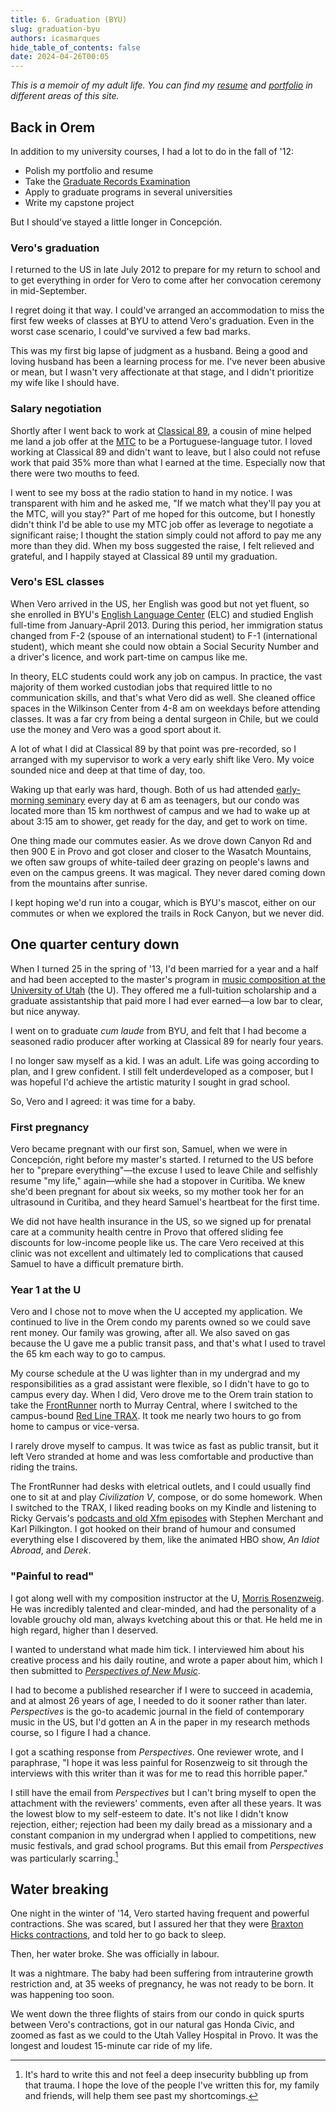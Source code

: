 ```yaml
---
title: 6. Graduation (BYU)
slug: graduation-byu
authors: icasmarques
hide_table_of_contents: false
date: 2024-04-26T00:05
---
```


*This is a memoir of my adult life. You can find my [resume](/docs/resume/intro) and [portfolio](/docs/portfolio/intro) in different areas of this site.* 

## Back in Orem

In addition to my university courses, I had a lot to do in the fall of '12:

- Polish my portfolio and resume
- Take the [Graduate Records Examination](https://www.ets.org/gre/test-takers.html)
- Apply to graduate programs in several universities
- Write my capstone project

But I should've stayed a little longer in Concepción. 

### Vero's graduation

I returned to the US in late July 2012 to prepare for my return to school and to get everything in order for Vero to come after her convocation ceremony in mid-September. 

I regret doing it that way. I could've arranged an accommodation to miss the first few weeks of classes at BYU to attend Vero's graduation. Even in the worst case scenario, I could've survived a few bad marks.

This was my first big lapse of judgment as a husband. Being a good and loving husband has been a learning process for me. I've never been abusive or mean, but I wasn't very affectionate at that stage, and I didn't prioritize my wife like I should have.

### Salary negotiation

Shortly after I went back to work at [Classical 89](https://www.classical89.org/), a cousin of mine helped me land a job offer at the [MTC](https://provo.mtc.byu.edu/) to be a Portuguese-language tutor. I loved working at Classical 89 and didn't want to leave, but I also could not refuse work that paid 35% more than what I earned at the time. Especially now that there were two mouths to feed.

I went to see my boss at the radio station to hand in my notice. I was transparent with him and he asked me, "If we match what they'll pay you at the MTC, will you stay?" Part of me hoped for this outcome, but I honestly didn't think I'd be able to use my MTC job offer as leverage to negotiate a significant raise; I thought the station simply could not afford to pay me any more than they did. When my boss suggested the raise, I felt relieved and grateful, and I happily stayed at Classical 89 until my graduation.

### Vero's ESL classes

When Vero arrived in the US, her English was good but not yet fluent, so she enrolled in BYU's [English Language Center](https://elc.byu.edu/) (ELC) and studied English full-time from January-April 2013. During this period, her immigration status changed from F-2 (spouse of an international student) to F-1 (international student), which meant she could now obtain a Social Security Number and a driver's licence, and work part-time on campus like me.

In theory, ELC students could work any job on campus. In practice, the vast majority of them worked custodian jobs that required little to no communication skills, and that's what Vero did as well. She cleaned office spaces in the Wilkinson Center from 4-8 am on weekdays before attending classes. It was a far cry from being a dental surgeon in Chile, but we could use the money and Vero was a good sport about it.

A lot of what I did at Classical 89 by that point was pre-recorded, so I arranged with my supervisor to work a very early shift like Vero. My voice sounded nice and deep at that time of day, too.

Waking up that early was hard, though. Both of us had attended [early-morning seminary](https://www.churchofjesuschrist.org/si/seminary?lang=eng) every day at 6 am as teenagers, but our condo was located more than 15 km northwest of campus and we had to wake up at about 3:15 am to shower, get ready for the day, and get to work on time. 

One thing made our commutes easier. As we drove down Canyon Rd and then 900 E in Provo and got closer and closer to the Wasatch Mountains, we often saw groups of white-tailed deer grazing on people's lawns and even on the campus greens. It was magical. They never dared coming down from the mountains after sunrise. 

I kept hoping we'd run into a cougar, which is BYU's mascot, either on our commutes or when we explored the trails in Rock Canyon, but we never did.

## One quarter century down

When I turned 25 in the spring of '13, I'd been married for a year and a half and had been accepted to the master's program in [music composition at the University of Utah](https://music.utah.edu/students/programs-degrees.php#comp) (the U). They offered me a full-tuition scholarship and a graduate assistantship that paid more I had ever earned—a low bar to clear, but nice anyway. 

I went on to graduate *cum laude* from BYU, and felt that I had become a seasoned radio producer after working at Classical 89 for nearly four years.

I no longer saw myself as a kid. I was an adult. Life was going according to plan, and I grew confident. I still felt underdeveloped as a composer, but I was hopeful I'd achieve the artistic maturity I sought in grad school.

So, Vero and I agreed: it was time for a baby.

### First pregnancy

Vero became pregnant with our first son, Samuel, when we were in Concepción, right before my master's started. I returned to the US before her to "prepare everything"—the excuse I used to leave Chile and selfishly resume "my life," again—while she had a stopover in Curitiba. We knew she'd been pregnant for about six weeks, so my mother took her for an ultrasound in Curitiba, and they heard Samuel's heartbeat for the first time.

We did not have health insurance in the US, so we signed up for prenatal care at a community health centre in Provo that offered sliding fee discounts for low-income people like us. The care Vero received at this clinic was not excellent and ultimately led to complications that caused Samuel to have a difficult premature birth.

### Year 1 at the U

Vero and I chose not to move when the U accepted my application. We continued to live in the Orem condo my parents owned so we could save rent money. Our family was growing, after all. We also saved on gas because the U gave me a public transit pass, and that's what I used to travel the 65 km each way to go to campus.

My course schedule at the U was lighter than in my undergrad and my responsibilities as a grad assistant were flexible, so I didn't have to go to campus every day. When I did, Vero drove me to the Orem train station to take the [FrontRunner](https://en.wikipedia.org/wiki/FrontRunner) north to Murray Central, where I switched to the campus-bound [Red Line TRAX](https://en.wikipedia.org/wiki/TRAX_(light_rail)#Lines_and_stations). It took me nearly two hours to go from home to campus or vice-versa.

I rarely drove myself to campus. It was twice as fast as public transit, but it left Vero stranded at home and was less comfortable and productive than riding the trains.

The FrontRunner had desks with eletrical outlets, and I could usually find one to sit at and play *Civilization V*, compose, or do some homework. When I switched to the TRAX, I liked reading books on my Kindle and listening to Ricky Gervais's [podcasts and old Xfm episodes](https://en.wikipedia.org/wiki/Ricky_Gervais#Radio) with Stephen Merchant and Karl Pilkington. I got hooked on their brand of humour and consumed everything else I discovered by them, like the animated HBO show, *An Idiot Abroad*, and *Derek*.

### "Painful to read"

I got along well with my composition instructor at the U, [Morris Rosenzweig](https://morrisrosenzweig.com/bio). He was incredibly talented and clear-minded, and had the personality of a lovable grouchy old man, always kvetching about this or that. He held me in high regard, higher than I deserved.

I wanted to understand what made him tick. I interviewed him about his creative process and his daily routine, and wrote a paper about him, which I then submitted to [*Perspectives of New Music*](https://www.perspectivesofnewmusic.org/). 

I had to become a published researcher if I were to succeed in academia, and at almost 26 years of age, I needed to do it sooner rather than later. *Perspectives* is the go-to academic journal in the field of contemporary music in the US, but I'd gotten an A in the paper in my research methods course, so I figure I had a chance.

I got a scathing response from *Perspectives*. One reviewer wrote, and I paraphrase, "I hope it was less painful for Rosenzweig to sit through the interviews with this writer than it was for me to read this horrible paper."

I still have the email from *Perspectives* but I can't bring myself to open the attachment with the reviewers' comments, even after all these years. It was the lowest blow to my self-esteem to date. It's not like I didn't know rejection, either; rejection had been my daily bread as a missionary and a constant companion in my undergrad when I applied to competitions, new music festivals, and grad school programs. But this email from *Perspectives* was particularly scarring.[^1]

## Water breaking

One night in the winter of '14, Vero started having frequent and powerful contractions. She was scared, but I assured her that they were [Braxton Hicks contractions](https://en.wikipedia.org/wiki/Braxton_Hicks_contractions), and told her to go back to sleep. 

Then, her water broke. She was officially in labour.

It was a nightmare. The baby had been suffering from intrauterine growth restriction and, at 35 weeks of pregnancy, he was not ready to be born. It was happening too soon. 

We went down the three flights of stairs from our condo in quick spurts between Vero's contractions, got in our natural gas Honda Civic, and zoomed as fast as we could to the Utah Valley Hospital in Provo. It was the longest and loudest 15-minute car ride of my life.

[^1]: It's hard to write this and not feel a deep insecurity bubbling up from that trauma. I hope the love of the people I've written this for, my family and friends, will help them see past my shortcomings.